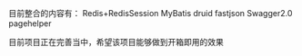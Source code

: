 目前整合的内容有：
  Redis+RedisSession
  MyBatis
  druid
  fastjson
  Swagger2.0
  pagehelper

目前项目正在完善当中，希望该项目能够做到开箱即用的效果

